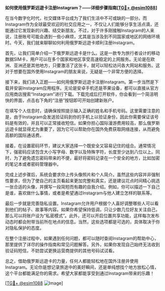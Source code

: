 **如何使用俄罗斯远遊卡注册Instagram？——详细步骤指南[[TG💪+ @esim1088](https://t.me/s/esim1088)]**

在当今数字化时代，社交媒体平台成为了我们生活中不可或缺的一部分。而Instagram作为全球最受欢迎的社交应用之一，不仅让人们能够分享生活点滴，还能通过它发现新的兴趣、结交新朋友。不过，对于许多刚接触Instagram的人来说，注册账号可能会遇到一些小麻烦，尤其是当涉及到不同国家或地区的网络环境时。今天，我们就来聊聊如何利用俄罗斯远遊卡顺利注册Instagram。

首先，让我们简单介绍一下俄罗斯远遊卡是什么。这是一款专为旅行者设计的移动数据SIM卡，用户可以在多个国家和地区享受高速稳定的上网服务。无论是在欧洲、亚洲还是其他地方，只要激活了这张卡，就可以轻松访问各大网站和服务。这对于想要在国外使用Instagram的朋友来说，无疑是一个非常方便的选择。

接下来，我们进入正题——如何用俄罗斯远遊卡注册Instagram。第一步当然是下载并安装Instagram应用程序。无论是安卓手机还是苹果设备，都可以直接从官方应用商店搜索“Instagram”进行下载。下载完成后打开软件，你会看到一个简洁明快的界面，点击右下角的“注册”按钮即可开始创建新账户。

在填写个人信息时，请确保按照提示输入正确的姓名和手机号码。这里需要注意的是，由于Instagram会发送验证码到你的手机上以验证身份，因此你需要保证该号码是有效的，并且可以正常接收短信。如果你担心国际漫游费用较高，那么俄罗斯远遊卡就显得尤为重要了，因为它可以帮助你在国外免费获取网络连接，从而避免高额的国际通话费。

接着，在设置密码环节，建议大家选择一个既安全又容易记住的组合。通常情况下，强密码应该包含大小写字母、数字以及特殊字符，长度至少达到八位以上。同时，为了避免遗忘密码带来的不便，最好将密码记录在一个安全的地方，比如加密的笔记本或者密码管理器中。

完成上述步骤后，系统会要求你上传头像照片和个人简介。虽然这些内容并非强制性要求，但为了使自己的主页看起来更加完整和真实，还是建议花点时间精心挑选一张合适的头像，并撰写一段简短而有趣的自我介绍。例如，你可以描述一下自己是谁，喜欢做什么事情，或者是希望通过Instagram与他人建立怎样的联系等。

最后一步就是完善隐私设置。Instagram允许用户根据个人喜好调整哪些人可以看到他们的帖子、故事等内容。如果你希望保持低调，只让少数几位好友关注自己，那么可以将账户设为“私密模式”。此外，还可以开启位置共享功能，这样每次发布动态时都会附带当前所在地点的信息。当然，这些选项都是可选的，具体取决于你对隐私保护的态度。

在整个注册过程中，如果遇到任何问题，都可以随时查阅Instagram的帮助中心，那里提供了详尽的操作指南和常见问题解答。另外，如果你发现自己始终无法收到验证码短信，不妨尝试更换运营商提供的其他号码试试看。

总之，借助俄罗斯远遊卡的力量，任何人都能轻松地在国外注册并使用Instagram。无论你是想记录旅途中的美好瞬间，还是单纯想找个地方放松心情，这个平台都能满足你的需求。希望大家都能享受到通过Instagram带来的乐趣！

[[TG💪+ @esim1088](https://t.me/s/esim1088) ![Image](https://i.postimg.cc/4NQfJmqS/Snipaste-2025-05-13-00-14-12.png)]